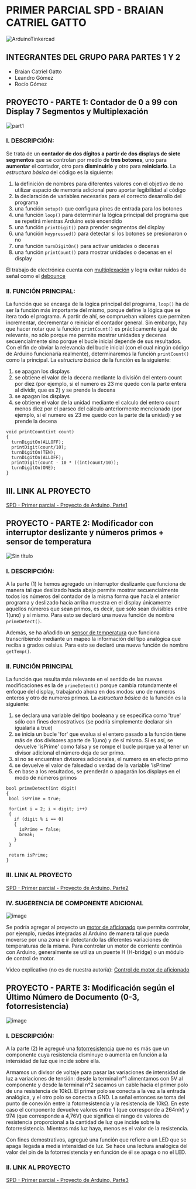 # PRIMER PARCIAL SPD - BRAIAN CATRIEL GATTO
![ArduinoTinkercad](https://github.com/seek-coder/SPD-Primer-Parcial/assets/130781541/7484325e-8708-4f26-8f15-d5f662a15d8a)

## INTEGRANTES DEL GRUPO PARA PARTES 1 Y 2
+ Braian Catriel Gatto
+ Leandro Gómez
+ Rocío Gómez

## PROYECTO - PARTE 1: Contador de 0 a 99 con Display 7 Segmentos y Multiplexación
![part1](https://github.com/seek-coder/SPD-Primer-Parcial/assets/130781541/db9afa65-e152-49b8-ad2c-3fb52d3a5ddb)

### I. DESCRIPCIÓN: 
Se trata de un **contador de dos dígitos a partir de dos displays de siete segmentos** que se controlan por medío de **tres botones**, uno para **aumentar** el contador, otro para **disminuirlo** y otro para **reiniciarlo**.
La _estructura básica_ del código es la siguiente:
  1) la definición de nombres para diferentes valores con el objetivo de no utilizar espacio de memoria adicional pero aportar legibilidad al código
  2) la declaración de variables necesarias para el correcto desarrollo del programa
  3) una función ```setup()``` que configura pines de entrada para los botones
  4) una función ```loop()``` para determinar la lógica principal del programa que se repetirá mientras Arduino esté encendido
  5) una función ```printDigit()``` para prender segmentos del display
  6) una función ```keypressed()``` para detectar si los botones se presionaron o no
  7) una función ```turnDigitOn()``` para activar unidades o decenas
  8) una función ```printCount()``` para mostrar unidades o decenas en el display

El trabajo de electrónica cuenta con [multiplexación](https://www.uazuay.edu.ec/sistemas/teleprocesos/multiplexacion) y logra evitar ruidos de señal como el [debounce](https://www.murkyrobot.com/guias/arduino/debounce)
### II. FUNCIÓN PRINCIPAL:
La función que se encarga de la lógica principal del programa, ```loop()``` ha de ser la función más importante del mismo, porque define la lógica que se itera todo el programa. A partir de ahí, se comprueban valores que permiten incrementar, decrementar o reiniciar el contador general. Sin embargo, hay que hacer notar que la función ```printCount()``` es prácticamente igual de relevante, no sólo porque me permite mostrar unidades y decenas secuencialmente sino porque el bucle inicial depende de sus resultados. Con el fin de obviar la relevancia del bucle inicial (con el cual ningún código de Arduino funcionaría realmente), determinaremos la función ```printCount()``` como la principal. 
La _estructura básica_ de la función es la siguiente:
  1) se apagan los displays
  2) se obtiene el valor de la decena mediante la división del entero count por diez (por ejemplo, si el numero es 23 me quedo con la parte entera al dividir, que es 2) y se prende la decena
  3) se apagan los displays
  4) se obtiene el valor de la unidad mediante el calculo del entero count menos diez por el parseo del cálculo anteriormente mencionado  (por ejemplo, si el numero es 23 me quedo con la parte de la unidad) y se prende la decena
```python3
void printCount(int count) 
{
  turnDigitOn(ALLOFF);
  printDigit(count/10);
  turnDigitOn(TEN);
  turnDigitOn(ALLOFF);
  printDigit(count - 10 * ((int)count/10));
  turnDigitOn(ONE);
}
```
## III. LINK AL PROYECTO
[SPD - Primer parcial - Proyecto de Arduino, Parte1](https://www.tinkercad.com/things/bEkxNiuQiZa)
##
## PROYECTO - PARTE 2: Modificador con interruptor deslizante y números primos + sensor de temperatura
![Sin título](https://github.com/seek-coder/SPD-Primer-Parcial/assets/130781541/b6f40232-5ccb-44e2-b346-1e536ab64746)

### I. DESCRIPCIÓN:
A la parte (1) le hemos agregado un interruptor deslizante que funciona de manera tal que deslizado hacia abajo permite mostrar secuencialmente todos los números del contador de la misma forma que hacía el anterior programa y deslizado hacia arriba muestra en el display únicamente aquellos números que sean primos, es decir, que sólo sean divisibles entre 1(uno) y sí mismo. Para esto se declaró una nueva función de nombre  ```primeDetect()```.

Además, se ha añadido un [sensor de temperatura](https://cursos.mcielectronics.cl/2022/08/01/como-utilizar-el-sensor-de-temperatura-tmp36-tutorial-de-arduino/) que funciona transcribiendo mediante un mapeo la información del tipo analógica que reciba a grados celsius. Para esto se declaró una nueva función de nombre  ```getTemp()```.

### II. FUNCIÓN PRINCIPAL
La función que resulta más relevante en el sentido de las nuevas modificaciones es la de  ```primeDetect()``` porque cambia rotundamente el enfoque del display, trabajando ahora en dos modos: uno de numeros enteros y otro de numeros primos.
La _estructura básica_ de la función es la siguiente:
  1) se declara una variable del tipo booleana y se especifica como 'true' sólo con fines demostrativos (se podría simplemente declarar sin igualarla a true)
  2) se inicia un bucle 'for' que evalua si el entero pasado a la función tiene más de dos divisores aparte de 1(uno) y de sí mismo. Si es así, se devuelve 'isPrime' como falsa y se rompe el bucle porque ya al tener un divisor adicional el número deja de ser primo.
  3) si no se encuentran divisores adicionales, el numero es en efecto primo
  4) se devuelve el valor de falsedad o verdad de la variable 'isPrime'
  5) en base a los resultados, se prenderán o apagarán los displays en el modo de números primos
 ```python3
bool primeDetect(int digit)
{
  bool isPrime = true;
  
  for(int i = 2; i < digit; i++)
  {
    if (digit % i == 0)
    {
      isPrime = false;
      break;
    }
  }
  
  return isPrime;
}
 ```
### III. LINK AL PROYECTO
[SPD - Primer parcial - Proyecto de Arduino, Parte2](https://www.tinkercad.com/things/cFFcPNF4vUZ)

### IV. SUGERENCIA DE COMPONENTE ADICIONAL
![image](https://github.com/seek-coder/SPD-Primer-Parcial/assets/130781541/87377c12-3684-44a5-8d99-e1ad2e115966)


Se podría agregar al proyecto un [motor de aficionado](https://techmake.com/blogs/tutoriales/empezando-con-arduino-5a-motores-dc) que permita controlar, por ejemplo, ruedas integradas al Arduino de manera tal que pueda moverse por una zona e ir detectando las diferentes variaciones de temperaturas de la misma. Para controlar un motor de corriente continúa con Arduino, generalmente se utiliza un puente H (H-bridge) o un módulo de control de motor.

Video explicativo (no es de nuestra autoría): [Control de motor de aficionado](https://youtu.be/srCOkz9Xgco)

##
## PROYECTO - PARTE 3: Modificación según el Último Número de Documento (0-3, fotorresistencia)
![image](https://github.com/seek-coder/SPD-Primer-Parcial/assets/130781541/a748d4da-e288-4423-aca2-fc705ff56156)

### I. DESCRIPCIÓN:
A la parte (2) le agregué una [fotorresistencia](https://blog.330ohms.com/2020/05/16/como-conectar-una-fotoresistencia-ldr-a-arduino/) que no es más que un componente cuya resistencia disminuye o aumenta en función a la intensidad de luz que incide sobre ella.

Armamos un divisor de voltaje para pasar las variaciones de intensidad de luz a variaciones de tensión: desde la terminal n°1 alimentamos con 5V al componente y desde la terminal n°2 sacamos un cable hacia el primer polo de una resistencia de 10kΩ. El primer polo se conecta a la vez a la entrada analógica, y el otro polo se conecta a GND. La señal entonces se toma del punto de conexión entre la fotorresistencia y la resistencia de 10kΩ. En este caso el componente devuelve valores entre 1 (que corresponde a 264mV) y 974 (que corresponde a 4,76V) que significa el rango de valores de resistencia proporcional a la cantidad de luz que incide sobre la fotorresistencia. Mientras más luz haya, menos es el valor de la resistencia.

Con fines demostrativos, agregué una función que refiere a un LED que se apaga llegada a media intensidad de luz. Se hace una lectura analógica del valor del pin de la fotorresistencia y en función de él se apaga o no el LED.

### II. LINK AL PROYECTO
[SPD - Primer parcial - Proyecto de Arduino, Parte3](https://www.tinkercad.com/things/k21l70HxwcG)
